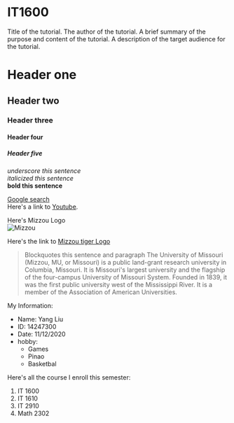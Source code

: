 # IT1600

Title of the tutorial.
The author of the tutorial.
A brief summary of the purpose and content of the tutorial.
A description of the target audience for the tutorial.

# Header one
## Header two
### Header three
#### Header four
##### Header five

_underscore this sentence_  
*italicized this sentence*  
**bold this sentence**  

[Google search](www.google.com)  
Here's a link to [Youtube][youtube].

Here's Mizzou Logo  
![Mizzou](https://missouri.edu/images/signatures/university/MUstacked.png)

Here's the link to [Mizzou tiger Logo][tiger]  

>Blockquotes this sentence and paragraph
>The University of Missouri (Mizzou, MU, or Missouri) is a public land-grant research university in Columbia, Missouri. It is Missouri's largest university and the flagship of the four-campus University of Missouri System. Founded in 1839, it was the first public university west of the Mississippi River. It is a member of the Association of American Universities.

My Information:  
* Name: Yang Liu
* ID: 14247300
* Date: 11/12/2020
* hobby:
  * Games
  * Pinao
  * Basketbal

Here's all the course I enroll this semester:  
1. IT 1600
2. IT 1610
3. IT 2910
3. Math 2302

[youtube]:www.youtube.com  
[tiger]:https://www.themizzoustore.com/images/product/large/70887.jpg
